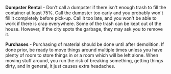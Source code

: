 **Dumpster Rental** - Don't call a dumpster if there isn't enough trash to fill the container at least 75%. Call the dumpster too early and you probably won't fill it completely before pick-up. Call it too late, and you won't be able to work if there is crap everywhere. Some of the trash can be kept out of the house. However, if the city spots the garbage, they may ask you to remove it.

**Purchases** - Purchasing of material should be done until after demolition. If done prior, be ready to move things around multiple times unless you have plenty of room to store things in or a room which will be left alone. When moving stuff around, you run the risk of breaking something, getting things dirty, and in general, it just causes extra headaches.